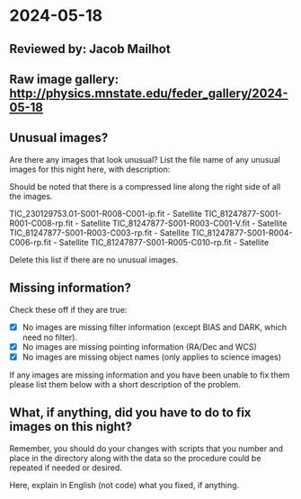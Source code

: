 # 2024-05-18

## Reviewed by:   Jacob Mailhot

## Raw image gallery: http://physics.mnstate.edu/feder_gallery/2024-05-18

## Unusual images?

Are there any images that look unusual? List the file name of any unusual images for this night here, with description:

Should be noted that there is a compressed line along the right side of all the images.

TIC_230129753.01-S001-R008-C001-ip.fit - Satellite
TIC_81247877-S001-R001-C008-rp.fit - Satellite
TIC_81247877-S001-R003-C001-V.fit - Satellite
TIC_81247877-S001-R003-C003-rp.fit - Satellite
TIC_81247877-S001-R004-C006-rp.fit - Satellite
TIC_81247877-S001-R005-C010-rp.fit - Satellite

Delete this list if there are no unusual images.

## Missing information?

Check these off if they are true:

- [x] No images are missing filter information (except BIAS and DARK, which need no filter).
- [x] No images are missing pointing information (RA/Dec and WCS)
- [x] No images are missing object names (only applies to science images)

If any images are missing information and you have been unable to fix them please list
them below with a short description of the problem.


## What, if anything, did you have to do to fix images on this night?

Remember, you should do your changes with scripts that you number and place in the
directory along with the data so the procedure could be repeated if needed or
desired.

Here, explain in English (not code) what you fixed, if anything.
